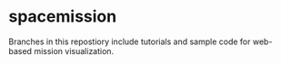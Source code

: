 # spacemission
Branches in this repostiory include tutorials and sample code for web-based mission visualization.
